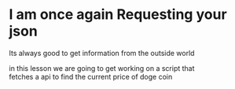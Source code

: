 # I am once again Requesting your json

Its always good to get information from the outside world 

in this lesson we are going to get working on a script that \
fetches a api to find the current price of doge coin